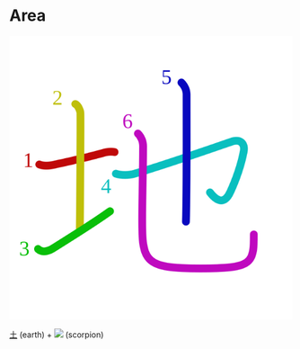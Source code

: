 # Area
![地](../kanji-colorize/5730.svg)

[土](土.md) (earth) + [![](http://www.kanjidamage.com/assets/radsmall/scorpion-3c15993d9c684db536adfa517996e2723eaf952bb7974b438627432ceb3196ae.jpg)](http://www.kanjidamage.com/kanji/1599-scorpion) (scorpion)